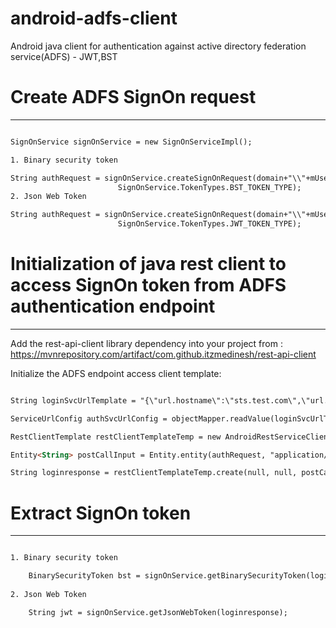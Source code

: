 # android-adfs-client
Android java client for authentication against active directory federation service(ADFS) - JWT,BST

# Create ADFS SignOn request
*********************************************************************

```html

SignOnService signOnService = new SignOnServiceImpl();

1. Binary security token

String authRequest = signOnService.createSignOnRequest(domain+"\\"+mUsername, mPassword,
                        SignOnService.TokenTypes.BST_TOKEN_TYPE);	
2. Json Web Token

String authRequest = signOnService.createSignOnRequest(domain+"\\"+mUsername, mPassword,
                        SignOnService.TokenTypes.JWT_TOKEN_TYPE);               

```

# Initialization of java rest client to access SignOn token from ADFS authentication endpoint
*********************************************************************

Add the rest-api-client library dependency into your project from : https://mvnrepository.com/artifact/com.github.itzmedinesh/rest-api-client

Initialize the ADFS endpoint access client template:

```html

String loginSvcUrlTemplate = "{\"url.hostname\":\"sts.test.com\",\"url.port\":\"80\",\"url.resource.path\":\"/adfs/services/trust/13/usernamemixed\",\"url.ssl.enabled\":\"true\"}";

ServiceUrlConfig authSvcUrlConfig = objectMapper.readValue(loginSvcUrlTemplate, ServiceUrlConfig.class);

RestClientTemplate restClientTemplateTemp = new AndroidRestServiceClient().createClientTemplate("LOGIN_ACCESS_TOKEN", authSvcUrlConfig);

Entity<String> postCallInput = Entity.entity(authRequest, "application/soap+xml; charset=utf-8");

String loginresponse = restClientTemplateTemp.create(null, null, postCallInput).readEntity(String.class);

```

# Extract SignOn token
*********************************************************************

```html

1. Binary security token

	BinarySecurityToken bst = signOnService.getBinarySecurityToken(loginresponse);
	
2. Json Web Token

	String jwt = signOnService.getJsonWebToken(loginresponse);	
								
```

